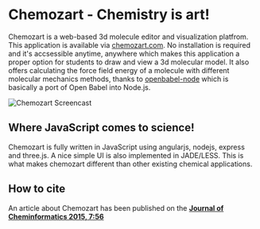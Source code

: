 # Chemozart - Chemistry is art!

Chemozart is a web-based 3d molecule editor and visualization platfrom. This application is available via [chemozart.com](https://chemozart.com). No installation is required and it's accsessible anytime, anywhere which makes this application a proper option for students to draw and view a 3d molecular model. It also offers calculating the force field energy of a molecule with different molecular mechanics methods, thanks to [openbabel-node](https://github.com/mohebifar/openbabel-node) which is basically a port of Open Babel into Node.js.

![Chemozart Screencast](https://www.dropbox.com/s/vjy4t9m0cwzt1w5/chemozart-cast.gif?dl=1)

## Where JavaScript comes to science!
Chemozart is fully written in JavaScript using angularjs, nodejs, express and three.js. A nice simple UI is also implemented in JADE/LESS. This is what makes chemozart different than other existing chemical applications. 

## How to cite
An article about Chemozart has been published on the **[Journal of Cheminformatics 2015, 7:56](http://www.jcheminf.com/content/7/1/56)**
